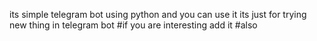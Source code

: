 its simple telegram bot using python
and you can use it its just for trying new thing in telegram bot
#if you are interesting add it
#also
